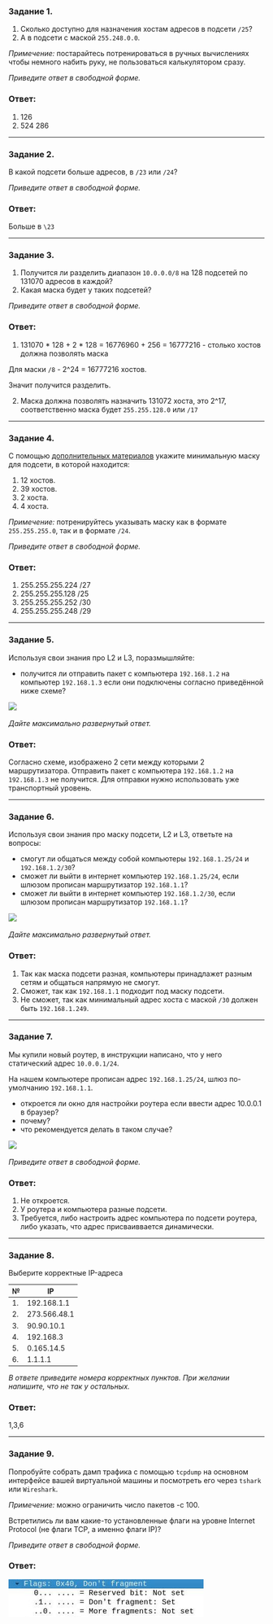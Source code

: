 ### Задание 1. 

1. Сколько доступно для назначения хостам адресов в подсети `/25`?
2. А в подсети с маской `255.248.0.0`. 

_Примечение:_ постарайтесь потренироваться в ручных вычислениях чтобы немного набить руку, не пользоваться калькулятором сразу.

*Приведите ответ в свободной форме.*

### Ответ:

1. 126
2. 524 286

---

### Задание 2. 

В какой подсети больше адресов, в `/23` или `/24`?

*Приведите ответ в свободной форме.*

### Ответ:

Больше в `\23`

---

### Задание 3. 

1. Получится ли разделить диапазон `10.0.0.0/8` на 128 подсетей по 131070 адресов в каждой?
2. Какая маска будет у таких подсетей?

*Приведите ответ в свободной форме.*

### Ответ:

1. 131070 * 128 + 2 * 128 = 16776960 + 256 = 16777216 - столько хостов должна позволять маска

Для маски `/8` - 2^24 = 16777216 хостов.

Значит получится разделить.

2. Маска должна позволять назначить 131072 хоста, это 2^17, соответственно маска будет `255.255.128.0` или `/17`

---

### Задание 4. 

С помощью [дополнительных материалов](https://habr.com/ru/post/314484/) укажите минимальную маску для подсети, в которой находится:

1. 12 хостов.
2. 39 хостов.
3. 2 хоста.
4. 4 хоста.

_Примечение:_ потренируйтесь указывать маску как в формате `255.255.255.0`, так и в формате `/24`.

*Приведите ответ в свободной форме.*

### Ответ:

1. 255.255.255.224 /27
2. 255.255.255.128 /25
3. 255.255.255.252 /30
4. 255.255.255.248 /29

---

### Задание 5. 

Используя свои знания про L2 и L3, поразмышляйте:

 - получится ли отправить пакет с компьютера `192.168.1.2` на компьютер `192.168.1.3` если они подключены согласно приведённой ниже схеме?

![](https://i.imgur.com/fOE0vdh.png)

*Дайте максимально развернутый ответ.*

### Ответ:

Согласно схеме, изображено 2 сети между которыми 2 маршрутизатора. Отправить пакет с компьютера `192.168.1.2` на `192.168.1.3` не получится. Для отправки нужно использовать уже транспортный уровень.

---

### Задание 6. 

Используя свои знания про маску подсети, L2 и L3, ответьте на вопросы:

- смогут ли общаться между собой компьютеры `192.168.1.25/24` и `192.168.1.2/30`?
- сможет ли выйти в интернет компьютер `192.168.1.25/24`, если шлюзом прописан маршрутизатор `192.168.1.1`?
- сможет ли выйти в интернет компьютер `192.168.1.2/30`, если шлюзом прописан маршрутизатор `192.168.1.1`?

![](https://i.imgur.com/fVos5Ec.png)

*Дайте максимально развернутый ответ.*

### Ответ:

1. Так как маска подсети разная, компьютеры принадлажет разным сетям и общаться напрямую не смогут.
2. Сможет, так как `192.168.1.1` подходит под маску подсети.
3. Не сможет, так как минимальный адрес хоста c маской `/30` должен быть `192.168.1.249`.

---

### Задание 7. 

Мы купили новый роутер, в инструкции написано, что у него статический адрес `10.0.0.1/24`.

На нашем компьютере прописан адрес `192.168.1.25/24`, шлюз по-умолчанию `192.168.1.1`.

- откроется ли окно для настройки роутера если ввести адрес 10.0.0.1 в браузер?
- почему?
- что рекомендуется делать в таком случае?

![](https://i.imgur.com/gjYxT7g.png)

*Приведите ответ в свободной форме.*

### Ответ:

1. Не откроется.
2. У роутера и компьютера разные подсети.
3. Требуется, либо настроить адрес компьютера по подсети роутера, либо указать, что адрес присваиввается динамически.

---

### Задание 8. 

Выберите корректные IP-адреса


| № | IP |
| -------- | -------- |
| 1. | 192.168.1.1 |
| 2. | 273.566.48.1 |
| 3. | 90.90.10.1 |
| 4. | 192.168.3 |
| 5. | 0.165.14.5 |
| 6. | 1.1.1.1 |


*В ответе приведите номера корректных пунктов. При желании напишите, что не так у остальных.*

### Ответ:

1,3,6

---

### Задание 9. 

Попробуйте собрать дамп трафика с помощью `tcpdump` на основном интерфейсе вашей виртуальной машины и посмотреть его через `tshark` или `Wireshark`.

_Примечение:_ можно ограничить число пакетов -c 100.

Встретились ли вам какие-то установленные флаги на уровне Internet Protocol (не флаги TCP, а именно флаги IP)? 

*Приведите ответ в свободной форме.*

### Ответ:

![Task9](/lesson3/task9.jpg "Задание 9")
